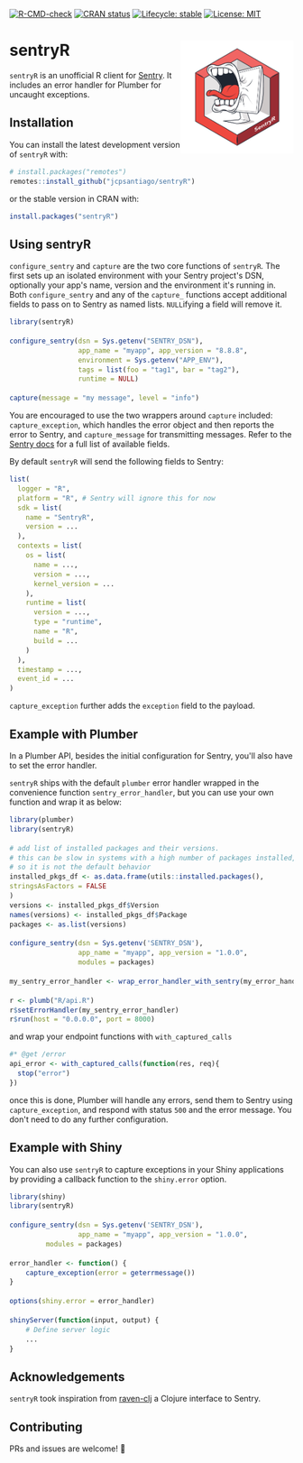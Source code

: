 [![R-CMD-check](https://github.com/ozean12/sentryR/workflows/R-CMD-check/badge.svg)](https://github.com/jcpsantiago/sentryR/actions)
[![CRAN status](https://www.r-pkg.org/badges/version/sentryR)](https://CRAN.R-project.org/package=sentryR)
[![Lifecycle: stable](https://img.shields.io/badge/lifecycle-stable-brightgreen.svg)](https://lifecycle.r-lib.org/articles/stages.html#stable)
[![License: MIT](https://img.shields.io/badge/License-MIT-blue.svg)](https://opensource.org/license/mit/)

# sentryR <img src="man/figures/logo.png" align="right" width="200px"/>

`sentryR` is an unofficial R client for [Sentry](https://sentry.io).
It includes an error handler for Plumber for uncaught exceptions.

## Installation
You can install the latest development version of `sentryR` with:

``` r
# install.packages("remotes")
remotes::install_github("jcpsantiago/sentryR")
```

or the stable version in CRAN with:

```r
install.packages("sentryR")
```


## Using sentryR

`configure_sentry` and `capture` are the two core functions of `sentryR`.
The first sets up an isolated environment with your Sentry project's DSN,
optionally your app's name, version and the environment it's running in.
Both `configure_sentry` and any of the `capture_` functions accept
additional fields to pass on to Sentry as named lists.
`NULL`ifying a field will remove it.

```r
library(sentryR)

configure_sentry(dsn = Sys.getenv("SENTRY_DSN"),
                 app_name = "myapp", app_version = "8.8.8",
                 environment = Sys.getenv("APP_ENV"),
                 tags = list(foo = "tag1", bar = "tag2"),
                 runtime = NULL)

capture(message = "my message", level = "info")
```

You are encouraged to use the two wrappers around `capture` included:
`capture_exception`, which handles the error object and then reports the error
to Sentry, and `capture_message` for transmitting messages.
Refer to the [Sentry docs](https://docs.sentry.io/development/sdk-dev/event-payloads/)
for a full list of available fields.

By default `sentryR` will send the following fields to Sentry:
```r
list(
  logger = "R",
  platform = "R", # Sentry will ignore this for now
  sdk = list(
    name = "SentryR",
    version = ...
  ),
  contexts = list(
    os = list(
      name = ...,
      version = ...,
      kernel_version = ...
    ),
    runtime = list(
      version = ...,
      type = "runtime",
      name = "R",
      build = ...
    )
  ),
  timestamp = ...,
  event_id = ...
)
```

`capture_exception` further adds the `exception` field to the payload.


## Example with Plumber

In a Plumber API, besides the initial configuration for Sentry,
you'll also have to set the error handler.

`sentryR` ships with the default `plumber` error handler wrapped
in the convenience function `sentry_error_handler`, but you can use
your own function and wrap it as below:

```r
library(plumber)
library(sentryR)

# add list of installed packages and their versions.
# this can be slow in systems with a high number of packages installed,
# so it is not the default behavior
installed_pkgs_df <- as.data.frame(utils::installed.packages(),
stringsAsFactors = FALSE
)
versions <- installed_pkgs_df$Version
names(versions) <- installed_pkgs_df$Package
packages <- as.list(versions)

configure_sentry(dsn = Sys.getenv('SENTRY_DSN'),
                 app_name = "myapp", app_version = "1.0.0",
                 modules = packages)

my_sentry_error_handler <- wrap_error_handler_with_sentry(my_error_handler)

r <- plumb("R/api.R")
r$setErrorHandler(my_sentry_error_handler)
r$run(host = "0.0.0.0", port = 8000)
```

and wrap your endpoint functions with `with_captured_calls`

```r
#* @get /error
api_error <- with_captured_calls(function(res, req){
  stop("error")
})
```

once this is done, Plumber will handle any errors, send them to Sentry using
`capture_exception`, and respond with status `500` and the error message.
You don't need to do any further configuration.

## Example with Shiny

You can also use `sentryR` to capture exceptions in your Shiny applications
by providing a callback function to the `shiny.error` option.

```r
library(shiny)
library(sentryR)

configure_sentry(dsn = Sys.getenv('SENTRY_DSN'),
                 app_name = "myapp", app_version = "1.0.0",
		 modules = packages)

error_handler <- function() {
    capture_exception(error = geterrmessage())
}

options(shiny.error = error_handler)

shinyServer(function(input, output) {
    # Define server logic
    ...
}
```

## Acknowledgements

`sentryR` took inspiration from
[raven-clj](https://github.com/sethtrain/raven-clj) a Clojure interface to Sentry.

## Contributing

PRs and issues are welcome! :tada:
